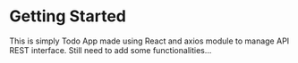 # Getting Started
This is simply Todo App made using React and axios module to manage API REST interface.
Still need to add some functionalities...
